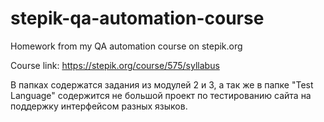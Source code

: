 # stepik-qa-automation-course

Homework from my QA automation course on stepik.org

Course link: https://stepik.org/course/575/syllabus

В папках содержатся задания из модулей 2 и 3, а так же
в папке "Test Language" содержится не большой проект
по тестированию сайта на поддержку интерфейсом разных языков.


